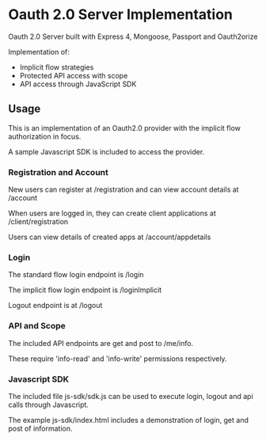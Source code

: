 # Oauth 2.0 Server Implementation

Oauth 2.0 Server built with Express 4, Mongoose, Passport and Oauth2orize

Implementation of:
 - Implicit flow strategies
 - Protected API access with scope
 - API access through JavaScript SDK

##  Usage

This is an implementation of an Oauth2.0 provider with the implicit flow authorization in focus.

A sample Javascript SDK is included to access the provider.

### Registration and Account

New users can register at /registration and can view account details at /account

When users are logged in, they can create client applications at /client/registration

Users can view details of created apps at /account/appdetails

### Login

The standard flow login endpoint is /login

The implicit flow login endpoint is /loginImplicit

Logout endpoint is at /logout

### API and Scope

The included API endpoints are get and post to /me/info.

These require 'info-read' and 'info-write' permissions respectively.

### Javascript SDK

The included file js-sdk/sdk.js can be used to execute login, logout and api calls through Javascript.

The example js-sdk/index.html includes a demonstration of login, get and post of information.
